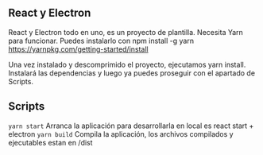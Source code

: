 ## React y Electron

React y Electron todo en uno, es un proyecto de plantilla.
Necesita Yarn para funcionar. Puedes instalarlo con npm install -g yarn
https://yarnpkg.com/getting-started/install

Una vez instalado y descomprimido el proyecto, ejecutamos yarn install.
Instalará las dependencias y luego ya puedes proseguir con el apartado de Scripts.

## Scripts

`yarn start` Arranca la aplicación para desarrollarla en local es react start + electron
`yarn build` Compila la aplicación, los archivos compilados y ejecutables estan en /dist
